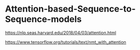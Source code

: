 # Attention-based-Sequence-to-Sequence-models

https://nlp.seas.harvard.edu/2018/04/03/attention.html

https://www.tensorflow.org/tutorials/text/nmt_with_attention
